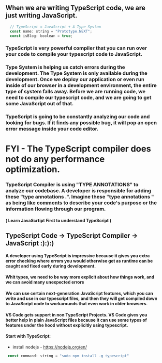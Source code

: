 ## When we are writing TypeScript code, we are just writing JavaScript. 

```js
  // TypeScript = JavaScript + A Type System 
  const name: string = "Prototype.NEXT";
  const isBlog: boolean = true;
```

### TypeScript is very powerful compiler that you can run over your code to compile your typescript code to JavaScript.

### Type System is helping us catch errors during the development. The Type System is only available during the development. Once we deploy our application or even run inside of our browser in a development environment, the entire type of system falls away. Before we are running code, we need to compile our typescript code, and we are going to get some JavaScript out of that.  

### TypeScript is going to be constantly analyzing our code and looking for bugs. If it finds any possible bug, it will pop an open error message inside your code editor. 

# FYI - The TypeScript compiler does not do any performance optimization.

### TypeScript Compiler is using  "TYPE ANNOTATIONS" to analyze our codebase.  A developer is responsible for adding these "type annotations .". Imagine these "type annotations " as being like comments to describe your code's purpose or the information flowing through our program.  

#### ( Learn JavaScrtipt First to understand TypeScript )
## TypeScript Code -> TypeScript Compiler -> JavaScript :):):) 

#### A developer using TypeScript is impressive because it gives you extra error checking where errors you would otherwise get as runtime can be caught and fixed early during development. 

#### Whit types, we need to be way more explicit about how things work, and we can avoid many unexpected errors

#### We can use certain next-generation JavaScript features, which you can write and use in our typescript files, and then they will get compiled down to JavaScript code to workarounds that even work in older browsers. 

#### VS Code gets support in non TypeScript Projects. VS Code gives you better help in plain JavaScript files because it can use some types of features under the hood without explicitly using typescript.  

#### Start with TypeScript: 
- install nodejs - https://nodejs.org/en/
```js
 const command: string = "sudo npm install -g typescript"
```